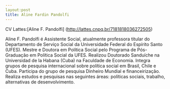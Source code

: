 ```yaml
---
layout:post
title: Aline Fardin Pandolfi
---
```


CV Lattes:[Aline F. Pandolfi] (http://lattes.cnpq.br/7181818036272505)

Aline F. Pandolfi é Assistente Social, atualmente professora titular do Departamento de Serviço Social da Universidade Federal do Espírito Santo (UFES). 
Mestre e Doutora em Política Social pelo Programa de Pós-Graduação em Política Social da UFES. Realizou Doutorado Sanduíche na Universidad de la Habana (Cuba) na Faculdade de Economia. 
Integra grupos de pesquisa internacional sobre política social em Brasil, Chile e Cuba. Participa do grupo de pesquisa Dinheiro Mundial e financeirização. Realiza estudos e pesquisas nas seguintes áreas: políticas sociais, trabalho, alternativas de desenvolvimento.


